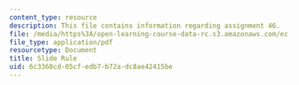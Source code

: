 ```yaml
---
content_type: resource
description: This file contains information regarding assignment 46.
file: /media/https%3A/open-learning-course-data-rc.s3.amazonaws.com/ec-050-recreate-experiments-from-history-inform-the-future-from-the-past-galileo-january-iap-2010/6c3368cd05cfedb7b72adc8ae42415be_MITEC_050IAP10_assn46.pdf
file_type: application/pdf
resourcetype: Document
title: Slide Rule
uid: 6c3368cd-05cf-edb7-b72a-dc8ae42415be
---
```

